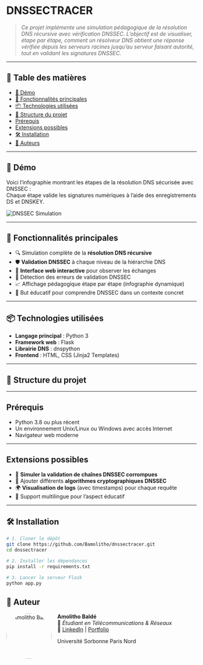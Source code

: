 # DNSSECTRACER

> _Ce projet implémente une simulation pédagogique de la résolution DNS récursive avec vérification DNSSEC. L’objectif est de visualiser, étape par étape, comment un résolveur DNS obtient une réponse vérifiée depuis les serveurs racines jusqu’au serveur faisant autorité, tout en validant les signatures DNSSEC._

---

## 🧭 Table des matières

- [📸 Démo](#-démo)
- [🚀 Fonctionnalités principales](#-fonctionnalités-principales)
- [📦 Technologies utilisées](#-technologies-utilisées)
- [📁 Structure du projet](#-structure-du-projet)
- [Prérequis](#-prérequis)
- [Extensions possibles](#-extensions-possibles)
- [🛠️ Installation](#️-installation)
- [👤 Auteurs](#-auteurs)

---

## 📸 Démo

Voici l’infographie montrant les étapes de la résolution DNS sécurisée avec DNSSEC :  
Chaque étape valide les signatures numériques à l’aide des enregistrements DS et DNSKEY.

![DNSSEC Simulation](./A_flat-design_digital_graphic_design_infographic_t.png)

---

## 🚀 Fonctionnalités principales

- 🔍 Simulation complète de la **résolution DNS récursive**
- 🛡️ **Validation DNSSEC** à chaque niveau de la hiérarchie DNS
- 💬 **Interface web interactive** pour observer les échanges
- 🛑 Détection des erreurs de validation DNSSEC
- 📈 Affichage pédagogique étape par étape (infographie dynamique)
- 🧠 But éducatif pour comprendre DNSSEC dans un contexte concret

---

## 📦 Technologies utilisées

- **Langage principal** : Python 3
- **Framework web** : Flask
- **Librairie DNS** : dnspython
- **Frontend** : HTML, CSS (Jinja2 Templates)

---

## 📁 Structure du projet


---

## Prérequis

- Python 3.8 ou plus récent
- Un environnement Unix/Linux ou Windows avec accès Internet
- Navigateur web moderne

---

## Extensions possibles

- 🔄 **Simuler la validation de chaînes DNSSEC corrompues**
- 🔐 Ajouter différents **algorithmes cryptographiques DNSSEC**
- 🌍 **Visualisation de logs** (avec timestamps) pour chaque requête
- 🧠 Support multilingue pour l’aspect éducatif

---

## 🛠️ Installation

```bash
# 1. Cloner le dépôt
git clone https://github.com/Bamolitho/dnssectracer.git
cd dnssectracer

# 2. Installer les dépendances
pip install -r requirements.txt

# 3. Lancer le serveur Flask
python app.py
```
 ## 👤 Auteur

<img src="https://media.licdn.com/dms/image/v2/D4E03AQE0RS8O9YuIBQ/profile-displayphoto-shrink_800_800/profile-displayphoto-shrink_800_800/0/1731164064570?e=1752710400&v=beta&t=SL7J1e3sF2duZ7tIablBmQb0CzHfy6kArP7a2lzcw40" alt="Amolitho Baldé" width="120" style="border-radius: 50%; margin-right: 15px;" align="left">

**Amolitho Baldé**  
💼 *Étudiant en Télécommunications & Réseaux*  
🔗 [LinkedIn](https://www.linkedin.com/in/amolithobalde/) | [Portfolio](https://bamolitho.github.io/portfolio/)
<p>Université Sorbonne Paris Nord</p>

<br clear="left"/>
